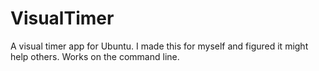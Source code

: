 # VisualTimer
 A visual timer app for Ubuntu. I made this for myself and figured it might help others. Works on the command line.
